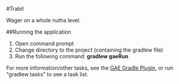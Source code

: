 #Trabit

Wager on a whole nutha level.



##Running the application
1. Open command prompt
2. Change directory to the project (containing the gradlew file)
3. Run the following command: **gradlew gaeRun**

For more information/other tasks, see the [GAE Gradle Plugin](https://github.com/bmuschko/gradle-gae-plugin "GAE Gradle Plugin"), or run "gradlew tasks" to see a task list.
